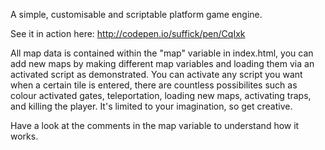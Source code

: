 A simple, customisable and scriptable platform game engine.

See it in action here: http://codepen.io/suffick/pen/CqIxk

All map data is contained within the "map" variable in index.html, you can add new maps by making different map variables and loading them via an activated script as demonstrated. You can activate any script you want when a certain tile is entered, there are countless possibilites such as colour activated gates, teleportation, loading new maps, activating traps, and killing the player. It's limited to your imagination, so get creative.

Have a look at the comments in the map variable to understand how it works.
